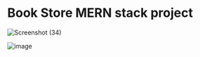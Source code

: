 # Book Store MERN stack project
![Screenshot (34)](https://github.com/harshitcompcode/Library_Management_using_Mern/assets/84669711/52da50d6-2b30-4d5f-b147-b0f7de22753a)

![image](https://github.com/harshitcompcode/Library_Management_using_Mern/assets/84669711/324640bd-56ce-49fa-8fe0-a5079723bb5b)
